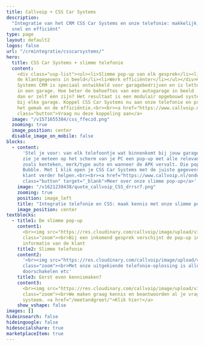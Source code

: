 ```yaml
---
title: Callvoip + CSS Car Systems
description:
  "Integratie van het CRM CSS Car Systems en onze telefonie: makkelijk,
  snel en efficiënt"
type: page
layout: default2
logos: false
url: "/crmintegratie/csscarsystems/"
hero:
  title: CSS Car Systems + slimme telefonie
  content:
    <div class="usp-list"><ul><li>Slimme pop-up van elk gesprek</li><li>Direct
    de klantgegevens in beeld</li><li>Werk efficiënter</li></ul></div>Het CSS Car
    Systems CRM is speciaal ontwikkeld voor garagebedrijven en is letterlijk ontstaan
    in een garage. Hoe beter de behoeftes van een autogarage in beeld       krijgen
    dan er zelf één zijn? Het resultaat is een modulair opgebouwd systeem wat past
    bij elke garage. Koppel CSS Car Systems nu aan onze telefonie en profiteer van
    het gemak en de efficiëntie.<br><br><a href="https://www.callvoip.nl/aanvragen/voip-cti/"
    class="button">Vraag nu deze koppeling aan</a>
  image: "/v1571655384/css_ffeczd.png"
  zooming: true
  image_position: center
  disable_image_on_mobile: false
blocks:
  - content:
      'Stel je voor: van elk telefoontje wat binnenkomt bij jouw garagebedrijf
      zie je meteen op het scherm van je PC een pop-up met alle relevante klantgegevens
      zoals kenteken, merk/type auto en wanneer de APK vervalt. Die pop-up noemen wij
      Bubble. Met 1 klik open je CSS Car Systems met de juiste gegevens en kun je de
      klant verder helpen.<br><br><a href="https://www.callvoip.nl/ondersteuning/integraties/bubble/"
      class="button" target="_blank">Meer over onze slimme pop-up</a>'
    image: "/v1621238438/quote_callvoip_CSS_drrsr7.png"
    zooming: true
    position: image_left
    title: "Integratie telefonie en CSS: maak kennis met onze slimme pop-up"
    image_position: center
textblocks:
  - title1: De slimme pop-up
    content1:
      <br><img src="https://res.cloudinary.com/callvoip/image/upload/v1620376012/screencss_qr87bb.png"
      class="zoom"><br>Bij een inkomend gesprek verschijnt de pop-up in beeld met de
      informatie van de klant
    title2: Slimme telefonie
    content2:
      '<br><img src="https://res.cloudinary.com/callvoip/image/upload/v1572604004/screencentrale_fkimug.png"
      class="zoom"><br>Met onze uitgekiende telefonie-oplossing is alles mogelijk: keuzemenu,
      doorschakelen etc'
    title3: Eerst even kennismaken?
    content3:
      <br><img src="https://res.cloudinary.com/callvoip/image/upload/v1620376012/greet_ecc1x3.png"
      class="zoom"><br>We maken graag kennis en beantwoorden al je vragen over ons mooie
      systeem. <a href="/meetandgreet/">Klik hier!</a>
    show_vshape: false
images: []
hideinsearch: false
hideingoogle: false
hidesocialshare: true
marketplaceItem: true
---
```

